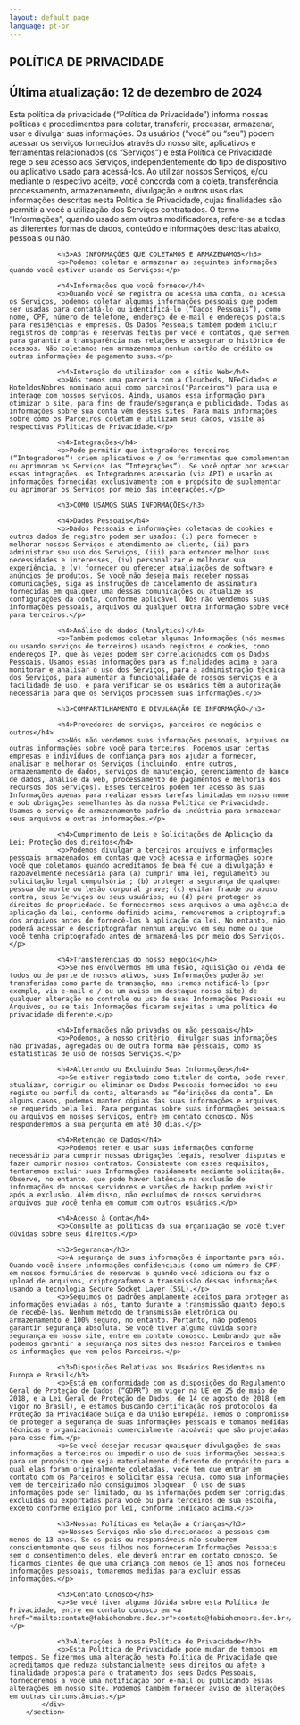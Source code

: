 ```yaml
---
layout: default_page
language: pt-br
---
```

 <section id="Projeto">
            <div class="user-details">
                <h1>POLÍTICA DE PRIVACIDADE</h1>
                <h2>Última atualização: 12 de dezembro de 2024</h2>
                <p>Esta política de privacidade (“Política de Privacidade”) informa nossas políticas e procedimentos para coletar, transferir, processar, armazenar, usar e divulgar suas informações. Os usuários (“você” ou “seu”) podem acessar os serviços fornecidos através do nosso site, aplicativos e ferramentas relacionados (os “Serviços”) e esta Política de Privacidade rege o seu acesso aos Serviços, independentemente do tipo de dispositivo ou aplicativo usado para acessá-los. Ao utilizar nossos Serviços, e/ou mediante o respectivo aceite, você concorda com a coleta, transferência, processamento, armazenamento, divulgação e outros usos das informações descritas nesta Política de Privacidade, cujas finalidades são permitir a você a utilização dos Serviços contratados. O termo “Informações”, quando usado sem outros modificadores, refere-se a todas as diferentes formas de dados, conteúdo e informações descritas abaixo, pessoais ou não.</p>
                
                <h3>AS INFORMAÇÕES QUE COLETAMOS E ARMAZENAMOS</h3>
                <p>Podemos coletar e armazenar as seguintes informações quando você estiver usando os Serviços:</p>
                
                <h4>Informações que você fornece</h4>
                <p>Quando você se registra ou acessa uma conta, ou acessa os Serviços, podemos coletar algumas informações pessoais que podem ser usadas para contatá-lo ou identificá-lo (“Dados Pessoais”), como nome, CPF, número de telefone, endereço de e-mail e endereços postais para residências e empresas. Os Dados Pessoais também podem incluir registros de compras e reservas feitas por você e contatos, que servem para garantir a transparência nas relações e assegurar o histórico de acessos. Não coletamos nem armazenamos nenhum cartão de crédito ou outras informações de pagamento suas.</p>

                <h4>Interação do utilizador com o sítio Web</h4>
                <p>Nós temos uma parceria com a Cloudbeds, NFeCidades e HoteldosNobres nominado aqui como parceiros("Parceiros") para usa e interage com nossos serviços. Ainda, usamos essa informação para otimizar o site, para fins de fraude/segurança e publicidade. Todas as informações sobre sua conta vêm desses sites. Para mais informações sobre como os Parceiros coletam e utilizam seus dados, visite as respectivas Políticas de Privacidade.</p>
              
                <h4>Integrações</h4>
                <p>Pode permitir que integradores terceiros (“Integradores“) criem aplicativos e / ou ferramentas que complementam ou aprimoram os Serviços (as “Integrações“). Se você optar por acessar essas integrações, os Integradores acessarão (via API) e usarão as informações fornecidas exclusivamente com o propósito de suplementar ou aprimorar os Serviços por meio das integrações.</p>
                
                <h3>COMO USAMOS SUAS INFORMAÇÕES</h3>
                
                <h4>Dados Pessoais</h4>
                <p>Dados Pessoais e informações coletadas de cookies e outros dados de registro podem ser usados: (i) para fornecer e melhorar nossos Serviços e atendimento ao cliente, (ii) para administrar seu uso dos Serviços, (iii) para entender melhor suas necessidades e interesses, (iv) personalizar e melhorar sua experiência, e (v) fornecer ou oferecer atualizações de software e anúncios de produtos. Se você não deseja mais receber nossas comunicações, siga as instruções de cancelamento de assinatura fornecidas em qualquer uma dessas comunicações ou atualize as configurações da conta, conforme aplicável. Nós não vendemos suas informações pessoais, arquivos ou qualquer outra informação sobre você para terceiros.</p>
                 
                <h4>Análise de dados (Analytics)</h4>
                <p>Também podemos coletar algumas Informações (nós mesmos ou usando serviços de terceiros) usando registros e cookies, como endereços IP, que às vezes podem ser correlacionados com os Dados Pessoais. Usamos essas informações para as finalidades acima e para monitorar e analisar o uso dos Serviços, para a administração técnica dos Serviços, para aumentar a funcionalidade de nossos serviços e a facilidade de uso, e para verificar se os usuários têm a autorização necessária para que os Serviços processem suas informações.</p>
                
                <h3>COMPARTILHAMENTO E DIVULGAÇÃO DE INFORMAÇÃO</h3>
                 
                <h4>Provedores de serviços, parceiros de negócios e outros</h4>
                <p>Nós não vendemos suas informações pessoais, arquivos ou outras informações sobre você para terceiros. Podemos usar certas empresas e indivíduos de confiança para nos ajudar a fornecer, analisar e melhorar os Serviços (incluindo, entre outros, armazenamento de dados, serviços de manutenção, gerenciamento de banco de dados, análise da web, processamento de pagamentos e melhoria dos recursos dos Serviços). Esses terceiros podem ter acesso às suas Informações apenas para realizar essas tarefas limitadas em nosso nome e sob obrigações semelhantes às da nossa Política de Privacidade. Usamos o serviço de armazenamento padrão da indústria para armazenar seus arquivos e outras informações.</p>
                
                <h4>Cumprimento de Leis e Solicitações de Aplicação da Lei; Proteção dos direitos</h4>
                <p>Podemos divulgar a terceiros arquivos e informações pessoais armazenados em contas que você acessa e informações sobre você que coletamos quando acreditamos de boa fé que a divulgação é razoavelmente necessária para (a) cumprir uma lei, regulamento ou solicitação legal compulsória ; (b) proteger a segurança de qualquer pessoa de morte ou lesão corporal grave; (c) evitar fraude ou abuso contra, seus Serviços ou seus usuários; ou (d) para proteger os direitos de propriedade. Se fornecermos seus arquivos a uma agência de aplicação da lei, conforme definido acima, removeremos a criptografia dos arquivos antes de fornecê-los à aplicação da lei. No entanto, não poderá acessar e descriptografar nenhum arquivo em seu nome ou que você tenha criptografado antes de armazená-los por meio dos Serviços.</p>
                
                <h4>Transferências do nosso negócio</h4>
                <p>Se nos envolvermos em uma fusão, aquisição ou venda de todos ou de parte de nossos ativos, suas Informações poderão ser transferidas como parte da transação, mas iremos notificá-lo (por exemplo, via e-mail e / ou um aviso em destaque nosso site) de qualquer alteração no controle ou uso de suas Informações Pessoais ou Arquivos, ou se tais Informações ficarem sujeitas a uma política de privacidade diferente.</p>
                
                <h4>Informações não privadas ou não pessoais</h4>
                <p>Podemos, a nosso critério, divulgar suas informações não privadas, agregadas ou de outra forma não pessoais, como as estatísticas de uso de nossos Serviços.</p>
               
                <h4>Alterando ou Excluindo Suas Informações</h4>
                <p>Se estiver registado como titular da conta, pode rever, atualizar, corrigir ou eliminar os Dados Pessoais fornecidos no seu registo ou perfil da conta, alterando as “definições da conta”. Em alguns casos, podemos manter cópias das suas informações e arquivos, se requerido pela lei. Para perguntas sobre suas informações pessoais ou arquivos em nossos serviços, entre em contato conosco. Nós responderemos a sua pergunta em até 30 dias.</p>
                
                <h4>Retenção de Dados</h4>
                <p>Podemos reter e usar suas informações conforme necessário para cumprir nossas obrigações legais, resolver disputas e fazer cumprir nossos contratos. Consistente com esses requisitos, tentaremos excluir suas Informações rapidamente mediante solicitação. Observe, no entanto, que pode haver latência na exclusão de informações de nossos servidores e versões de backup podem existir após a exclusão. Além disso, não excluímos de nossos servidores arquivos que você tenha em comum com outros usuários.</p>
                
                <h4>Acesso à Conta</h4>
                <p>Consulte as políticas da sua organização se você tiver dúvidas sobre seus direitos.</p>
                
                <h3>Segurança</h3>
                <p>A segurança de suas informações é importante para nós. Quando você insere informações confidenciais (como um número de CPF) em nossos formulários de reservas e quando você adiciona ou faz o upload de arquivos, criptografamos a transmissão dessas informações usando a tecnologia Secure Socket Layer (SSL).</p>
                <p>Seguimos os padrões amplamente aceitos para proteger as informações enviadas a nós, tanto durante a transmissão quanto depois de recebê-las. Nenhum método de transmissão eletrônica ou armazenamento é 100% seguro, no entanto. Portanto, não podemos garantir segurança absoluta. Se você tiver alguma dúvida sobre segurança em nosso site, entre em contato conosco. Lembrando que não podemos garantir a segurança nos sites dos nossos Parceiros e tambem as informações que vem pelos Parceiros.</p>
                
                <h3>Disposições Relativas aos Usuários Residentes na Europa e Brasil</h3>
                <p>Está em conformidade com as disposições do Regulamento Geral de Proteção de Dados (“GDPR”) em vigor na UE em 25 de maio de 2018, e a Lei Geral de Proteção de Dados, de 14 de agosto de 2018 (em vigor no Brasil), e estamos buscando certificação nos protocolos da Proteção da Privacidade Suíça e da União Européia. Temos o compromisso de proteger a segurança de suas informações pessoais e tomamos medidas técnicas e organizacionais comercialmente razoáveis que são projetadas para esse fim.</p>
                <p>Se você desejar recusar quaisquer divulgações de suas informações a terceiros ou impedir o uso de suas informações pessoais para um propósito que seja materialmente diferente do propósito para o qual elas foram originalmente coletadas, você tem que entrar em contato com os Parceiros e solicitar essa recusa, como sua informações vem de terceirizado não consiguimos bloquear. O uso de suas informações pode ser limitado, ou as informações podem ser corrigidas, excluídas ou exportadas para você ou para terceiros de sua escolha, exceto conforme exigido por lei, conforme indicado acima.</p>
                
                <h3>Nossas Políticas em Relação a Crianças</h3>
                <p>Nossos Serviços não são direcionados a pessoas com menos de 13 anos. Se os pais ou responsáveis não souberem conscientemente que seus filhos nos forneceram Informações Pessoais sem o consentimento deles, ele deverá entrar em contato conosco. Se ficarmos cientes de que uma criança com menos de 13 anos nos forneceu informações pessoais, tomaremos medidas para excluir essas informações.</p>
                
                <h3>Contato Conosco</h3>
                <p>Se você tiver alguma dúvida sobre esta Política de Privacidade, entre em contato conosco em <a href="mailto:contato@fabiohcnobre.dev.br">contato@fabiohcnobre.dev.br</a>.</p>
                
                <h3>Alterações à nossa Política de Privacidade</h3>
                <p>Esta Política de Privacidade pode mudar de tempos em tempos. Se fizermos uma alteração nesta Política de Privacidade que acreditamos que reduza substancialmente seus direitos ou afete a finalidade proposta para o tratamento dos seus Dados Pessoais, forneceremos a você uma notificação por e-mail ou publicando essas alterações em nosso site. Podemos também fornecer aviso de alterações em outras circunstâncias.</p>
            </div>
        </section>